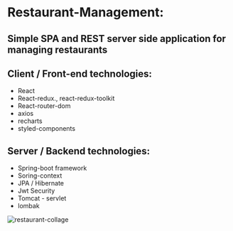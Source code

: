 ﻿# Restaurant-Management:
 
 ## Simple SPA and REST server side application for managing restaurants
 
 ## Client / Front-end technologies:
 - React
 - React-redux., react-redux-toolkit
 - React-router-dom
 - axios
 - recharts
 - styled-components
 
 ## Server / Backend technologies:
 - Spring-boot framework
  - Soring-context
  - JPA / Hibernate
  - Jwt Security
  - Tomcat - servlet
  - lombak
 
 
 ![restaurant-collage](https://user-images.githubusercontent.com/6646024/199547221-56c75285-bbca-4784-ae07-825dffd19bad.png)

 
